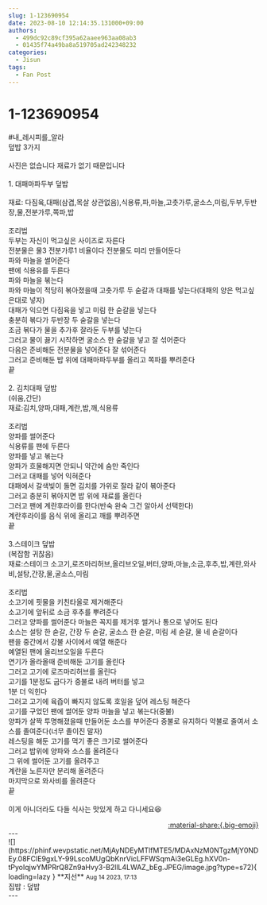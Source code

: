 ```yaml
---
slug: 1-123690954
date: 2023-08-10 12:14:35.131000+09:00
authors:
  - 499dc92c89cf395a62aaee963aa08ab3
  - 01435f74a49ba8a519705ad242348232
categories:
  - Jisun
tags:
  - Fan Post
---
```


# 1-123690954

<div class="post-container" markdown="1">
<div class="content-container md-sidebar__scrollwrap" markdown="1">

\#내_레시피를_알라 <br>덮밥 3가지<br><br>사진은 없습니다 재료가 없기 때문입니다<br><br>1. 대패마파두부 덮밥<br><br>재료: 다짐육,대패(삼겹,목살 상관없음),식용류,파,마늘,고춧가루,굴소스,미림,두부,두반장,물,전분가루,쪽파,밥<br><br>조리법<br>두부는 자신이 먹고싶은 사이즈로 자른다<br>전분물은 물3 전분가루1 비율이다 전분물도 미리 만들어둔다<br>파와 마늘을 썰어준다<br>팬에 식용유를 두른다<br>파와 마늘을 볶는다<br>파와 마늘이 적당히 볶아졌을때 고춧가루 두 숟갈과 대패를 넣는다(대패의 양은 먹고싶은대로 넣자)<br>대패가 익으면 다짐육을 넣고 미림 한 숟갈을 넣는다<br>충분히 볶다가 두반장 두 숟갈을 넣는다<br>조금 볶다가 물을 추가후 잘라둔 두부를 넣는다<br>그러고 물이 끓기 시작하면 굴소스 한 숟갈을 넣고 잘 섞어준다<br>다음은 준비해둔 전분물을 넣어준다 잘 섞어준다<br>그러고 준비해둔 밥 위에 대패마파두부를 올리고 쪽파를 뿌려준다<br>끝<br><br>2. 김치대패 덮밥<br>(쉬움,간단)<br>재료:김치,양파,대패,계란,밥,깨,식용류<br><br>조리법<br>양파를 썰어준다<br>식용류를 팬에 두른다<br>양파를 넣고 볶는다<br>양파가 흐물해지면 안되니 약간에 숨만 죽인다<br>그러고 대패를 넣어 익혀준다 <br>대패에서 갈색빛이 돌면 김치를 가위로 잘라 같이 볶아준다<br>그러고 충분히 볶아지면 밥 위에 재료를 올린다<br>그러고 팬에 계란후라이를 한다(반숙 완숙 그건 알아서 선택한다)<br>계란후라이를 음식 위에 올리고 깨를 뿌려주면<br>끝<br><br>3.스테이크 덮밥<br>(복잡함 귀찮음)<br>재료:스테이크 소고기,로즈마리허브,올리브오일,버터,양파,마늘,소금,후추,밥,계란,와사비,설탕,간장,물,굴소스,미림<br><br>조리법<br>소고기에 핏물을 키친타올로 제거해준다<br>소고기에 앞뒤로 소금 후추를 뿌려준다<br>그러고 양파를 썰어준다 마늘은 꼭지를 제거후 썰거나 통으로 넣어도 된다<br>소스는 설탕 한 숟갈, 간장 두 숟갈, 굴소스 한 숟갈, 미림 세 숟갈, 물 네 숟갈이다<br>팬을 중간에서 강불 사이에서 예열 해준다<br>예열된 팬에 올리브오일을 두른다<br>연기가 올라올때 준비해둔 고기를 올린다<br>그러고 고기에 로즈마리허브를 올린다<br>고기를 1분정도 굽다가 중불로 내려 버터를 넣고 <br>1분 더 익힌다<br>그러고 고기에 육즙이 빠지지 않도록 호일을 덮어 레스팅 해준다<br>고기를 구었던 팬에 썰어둔 양파 마늘을 넣고 볶는다(중불)<br>양파가 살짝 투명해졌을때 만들어둔 소스를 부어준다 중불로 유지하다 약불로 줄여서 소스를 졸여준다(너무 졸이진 말자)<br>레스팅을 해둔 고기를 먹기 좋은 크기로 썰어준다<br>그러고 밥위에 양파와 소스를 올려준다<br>그 위에 썰어둔 고기를 올려주고<br>계란을 노른자만 분리해 올려준다<br>마지막으로 와사비를 올려준다<br>끝<br><br>이게 아니더라도 다들 식사는 맛있게 하고 다니세요😆

</div>
</div>

<div style="text-align: right;" markdown="1">
<a href="https://weverse.io/fromis9/fanpost/1-123690954" style="text-align: right;">:material-share:{.big-emoji}</a>
</div>
---

<div class="comments-container md-sidebar__scrollwrap" markdown="1">
<div class="comment" markdown="1">
<div class='id-container' markdown="1">
![](https://phinf.wevpstatic.net/MjAyNDEyMTlfMTE5/MDAxNzM0NTgzMjY0NDEy.08FClE9gxLY-99LscoMUgQbKnrVicLFFWSqmAi3eGLEg.hXV0n-tPyoIqjwYMPRrQ8Zn9aHvy3-B2llL4LWAZ_bEg.JPEG/image.jpg?type=s72){ loading=lazy }
**<span class="artist">지선</span>** <small>Aug 14 2023, 17:13</small><br>
</div>
<div class='comment-body' markdown="1">
집밥 : 덮밥
</div>
</div>
</div>
---
